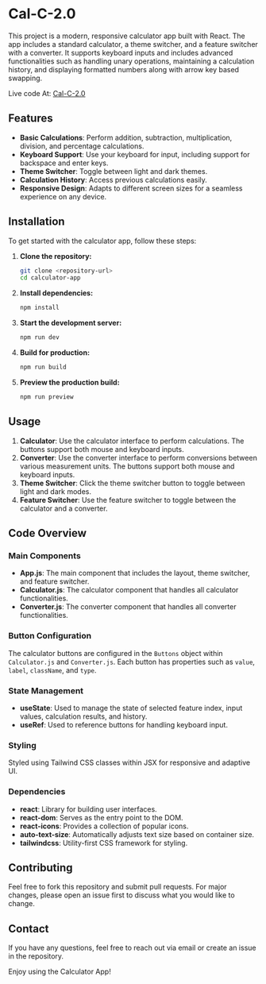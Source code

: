 # Cal-C-2.0
This project is a modern, responsive calculator app built with React. The app includes a standard calculator, a theme switcher, and a feature switcher with a converter. It supports keyboard inputs and includes advanced functionalities such as handling unary operations, maintaining a calculation history, and displaying formatted numbers along with arrow key based swapping.

Live code At: [Cal-C-2.0](https://cal-c-2.netlify.app/)

## Features

- **Basic Calculations**: Perform addition, subtraction, multiplication, division, and percentage calculations.
- **Keyboard Support**: Use your keyboard for input, including support for backspace and enter keys.
- **Theme Switcher**: Toggle between light and dark themes.
- **Calculation History**: Access previous calculations easily.
- **Responsive Design**: Adapts to different screen sizes for a seamless experience on any device.

## Installation

To get started with the calculator app, follow these steps:

1. **Clone the repository:**
    ```sh
    git clone <repository-url>
    cd calculator-app
    ```

2. **Install dependencies:**
    ```sh
    npm install
    ```

3. **Start the development server:**
    ```sh
    npm run dev
    ```

4. **Build for production:**
    ```sh
    npm run build
    ```

5. **Preview the production build:**
    ```sh
    npm run preview
    ```

## Usage

1. **Calculator**: Use the calculator interface to perform calculations. The buttons support both mouse and keyboard inputs.
2. **Converter**: Use the converter interface to perform conversions between various measurement units. The buttons support both mouse and keyboard inputs.
3. **Theme Switcher**: Click the theme switcher button to toggle between light and dark modes.
4. **Feature Switcher**: Use the feature switcher to toggle between the calculator and a converter.

## Code Overview

### Main Components

- **App.js**: The main component that includes the layout, theme switcher, and feature switcher.
- **Calculator.js**: The calculator component that handles all calculator functionalities.
- **Converter.js**: The converter component that handles all converter functionalities.

### Button Configuration

The calculator buttons are configured in the `Buttons` object within `Calculator.js` and `Converter.js`. Each button has properties such as `value`, `label`, `className`, and `type`.

### State Management

- **useState**: Used to manage the state of selected feature index, input values, calculation results, and history.
- **useRef**: Used to reference buttons for handling keyboard input.

### Styling

Styled using Tailwind CSS classes within JSX for responsive and adaptive UI.

### Dependencies

- **react**: Library for building user interfaces.
- **react-dom**: Serves as the entry point to the DOM.
- **react-icons**: Provides a collection of popular icons.
- **auto-text-size**: Automatically adjusts text size based on container size.
- **tailwindcss**: Utility-first CSS framework for styling.

## Contributing

Feel free to fork this repository and submit pull requests. For major changes, please open an issue first to discuss what you would like to change.

## Contact

If you have any questions, feel free to reach out via email or create an issue in the repository.

Enjoy using the Calculator App!
